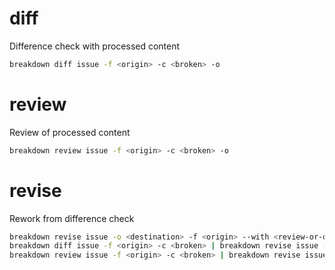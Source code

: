 # diff

Difference check with processed content

```bash
breakdown diff issue -f <origin> -c <broken> -o
```

# review

Review of processed content

```bash
breakdown review issue -f <origin> -c <broken> -o
```

# revise

Rework from difference check

```bash
breakdown revise issue -o <destination> -f <origin> --with <review-or-diff>
breakdown diff issue -f <origin> -c <broken> | breakdown revise issue -o <destination> -f <origin>
breakdown review issue -f <origin> -c <broken> | breakdown revise issue -o <destination> -f <origin>
```